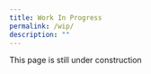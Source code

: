 ```yaml
---
title: Work In Progress
permalink: /wip/
description: ""
---
```

This page is still under construction